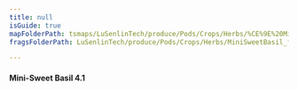 ```yaml
---
title: null
isGuide: true
mapFolderPath: tsmaps/LuSenlinTech/produce/Pods/Crops/Herbs/%CE%9E%20MiniSweetBasil
fragsFolderPath: LuSenlinTech/produce/Pods/Crops/Herbs/MiniSweetBasil_frags

---
```



<!-- tsGuideRenderComment {"guide":{"id":"yAZRRp0Z3","path":"LuSenlinTech/produce/Pods/Crops/Herbs","fragmentFolderPath":"LuSenlinTech/produce/Pods/Crops/Herbs/MiniSweetBasil_frags"},"fragment":{"id":"yAZRRp0Z3","topLevelMapKey":"yALoXp00Qr","mapKeyChain":"yALoXp00Qr","guideID":"yAZRRp0Nt","guidePath":"c:/GitHub/MuddySpud/MuddySpud.github.io/tsmaps/LuSenlinTech/produce/Pods/Crops/Herbs/MiniSweetBasil.tspod","chartKey":"yALoXp00Qr","isLeaf":false,"options":[{"id":"yAZRS027m","option":"Mini-Sweet Basil - a deeper dive","order":1,"isAncillary":true}]}} -->

#### Mini-Sweet Basil 4.1

